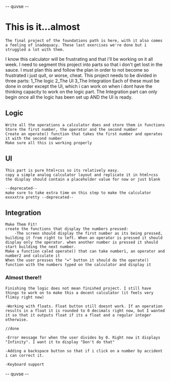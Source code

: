 -- quvse --

# This is it...almost

    The final project of the foundations path is here, with it also comes a feeling of inadequacy. These last exercises we're done but i struggled a lot with them.
I know this calculator will be frustrating and that i'll be working on it all week. I need to segment this project into parts so that i don't get lost in the sauce.
I must plan this and follow the plan in order to not become so frustrated i just quit, or worse, cheat.
    This project needs to be divided in three parts:
        1_The logic
        2_The UI 
        3_The Integration
    Each of these must be done in order except the UI, which i can work on when i dont have the thinking capacity to work on the logic part. The Integration part can only begin once all
the logic has been set up AND the UI is ready.

## Logic

    Write all the operations a calculator does and store them in functions
    Store the first number, the operator and the second number
    Create an operate() function that takes the first number and operates it with the second number
    Make sure all this is working properly

## UI

    This part is pure html+css so its relatively easy.
    copy a simple analog calculator layout and replicate it in html+css
    the display should contain a placeholder value for now or just blank

    --deprecated--
    make sure to take extra time on this step to make the calculator exxxxtra pretty --deprecated--

## Integration

    Make Them Fit!
    create the functions that display the numbers pressed:
        -The screen should display the first number as its being pressed, building it from right to left. When an operator is pressed it should display only the operator. when another number is pressed it should start building the next number.
    Make a function caled operate() that can take number1, an operator and number2 and calculate it
    When the user presses the "=" button it should do the operate() function with the numbers typed on the calculator and display it



### Almost there!!
    Finishing the logic does not mean finished project. I still have things to work on to make this a decent calculator (it feels very flimsy right now)

    -Working with floats. Float button still doesnt work. If an operation results in a float it is rounded to 0 decimals right now, but I wanted it so that it outputs float if its a float and a regular integer otherwise.

    //done

    -Error message for when the user divides by 0. Right now it displays "Infinity". I want it to display "Don't do that"

    -Adding a backspace button so that if i click on a number by accident i can correct it.

    -Keyboard support
-- quvse --
